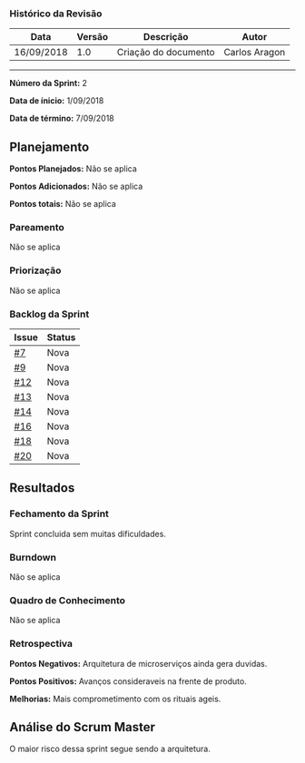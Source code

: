 ### Histórico da Revisão
| Data | Versão | Descrição | Autor |
|---|---|---|---|
| 16/09/2018| 1.0 |Criação do documento | Carlos Aragon |
-------------------------------------------------------------------------------------------------

**Número da Sprint:** 2

**Data de ínicio:** 1/09/2018

**Data de término:** 7/09/2018


## **Planejamento**

**Pontos Planejados:** Não se aplica

**Pontos Adicionados:** Não se aplica

**Pontos totais:** Não se aplica

### **Pareamento**

Não se aplica

### **Priorização**

Não se aplica

### **Backlog da Sprint**

| Issue | Status |
|-----------------------|-------------|
| [#7](https://github.com/fga-eps-mds/2018.2-PDF2CASH/issues/7) | Nova |
| [#9](https://github.com/fga-eps-mds/2018.2-PDF2CASH/issues/9) | Nova |
| [#12](https://github.com/fga-eps-mds/2018.2-PDF2CASH/issues/12) | Nova |
| [#13](https://github.com/fga-eps-mds/2018.2-PDF2CASH/issues/13) | Nova |
| [#14](https://github.com/fga-eps-mds/2018.2-PDF2CASH/issues/14) | Nova |
| [#16](https://github.com/fga-eps-mds/2018.2-PDF2CASH/issues/16) | Nova |
| [#18](https://github.com/fga-eps-mds/2018.2-PDF2CASH/issues/18) | Nova |
| [#20](https://github.com/fga-eps-mds/2018.2-PDF2CASH/issues/20) | Nova |

## **Resultados**

### **Fechamento da Sprint**

Sprint concluida sem muitas dificuldades.

### **Burndown**

Não se aplica

### **Quadro de Conhecimento**

Não se aplica

### **Retrospectiva**

**Pontos Negativos:** Arquitetura de microserviços ainda gera duvidas.

**Pontos Positivos:** Avanços consideraveis na frente de produto.

**Melhorias:** Mais comprometimento com os rituais ageis.


## **Análise do Scrum Master**

O maior risco dessa sprint segue sendo a arquitetura.
